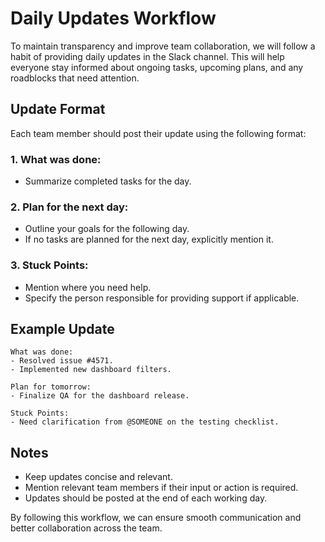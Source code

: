 # Daily Updates Workflow

To maintain transparency and improve team collaboration, we will follow a habit of providing daily updates in the Slack channel. This will help everyone stay informed about ongoing tasks, upcoming plans, and any roadblocks that need attention.

## Update Format

Each team member should post their update using the following format:

### 1. What was done:
   - Summarize completed tasks for the day.

### 2. Plan for the next day:
   - Outline your goals for the following day.
   - If no tasks are planned for the next day, explicitly mention it.

### 3. Stuck Points:
   - Mention where you need help.
   - Specify the person responsible for providing support if applicable.

## Example Update

```
What was done:
- Resolved issue #4571.
- Implemented new dashboard filters.

Plan for tomorrow:
- Finalize QA for the dashboard release.

Stuck Points:
- Need clarification from @SOMEONE on the testing checklist.
```

## Notes
- Keep updates concise and relevant.
- Mention relevant team members if their input or action is required.
- Updates should be posted at the end of each working day.

By following this workflow, we can ensure smooth communication and better collaboration across the team.
